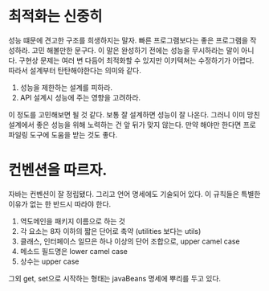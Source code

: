 # 최적화는 신중히

성능 떄문에 견고한 구조를 희생하지는 말자. 빠른 프로그램보다는 좋은 프로그램을 작성하라. 고민 해볼만한 문구다. 이 말은 완성하기 전에는 성능을 무시하라는 말이 아니다.
구현상 문제는 여러 변 다듬어 최적화할 수 있지만 이키텍쳐는 수정하기가 어렵다. 따라서 설계부터 탄탄해야한다는 의미와 같다.

1. 성능을 제한하는 설계를 피하라.
2. API 설계시 성능에 주는 영향을 고려하라.

이 정도를 고민해보면 될 것 같다. 보통 잘 설계하면 성능이 잘 나온다. 그러니 이미 망친 설계에서 좋은 성능을 위해 노력하는 건 앞 뒤가 맞지 않는다.
만약 해야만 한다면 프로파일링 도구에 도움을 받는 것도 좋다. 


# 컨벤션을 따르자.

자바는 컨벤션이 잘 정립됐다. 그리고 언어 명세에도 기술되어 있다. 이 규칙들은 특별한 이유가 없는 한 반드시 따라야 한다.

1. 역도메인을 패키지 이름으로 하는 것
2. 각 요소는 8자 이하의 짧은 단어로 축약 (utilities 보다는 utils)
3. 클래스, 인터페이스 일므은 하나 이상의 단어 조합으로, upper camel case
4. 메소드 필드명은 lower camel case
5. 상수는 upper case

그외 get, set으로 시작하는 형태는 javaBeans 명세에 뿌리를 두고 있다. 